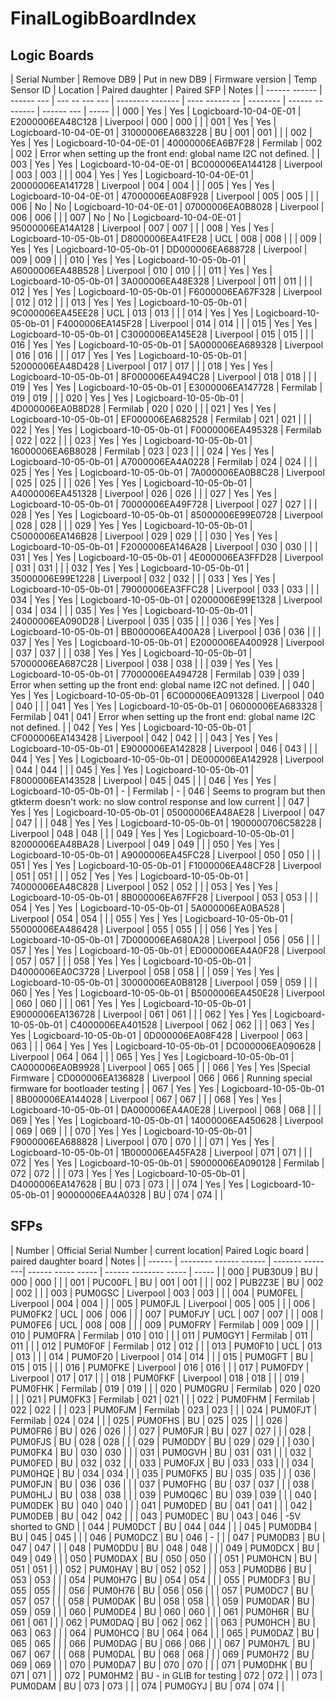 # FinalLogibBoardIndex
## Logic Boards


| Serial Number | Remove DB9 | Put in new DB9 | Firmware version | Temp Sensor ID | Location | Paired daughter | Paired SFP | Notes |
| ------ ------ | ------ --- | --- -- --- --- | -------- ------- | ---- ------ -- | -------- | ------ -------- | ------ --- | ----- |
| 000 | Yes | Yes | Logicboard-10-04-0E-01 | E2000006EA48C128 | Liverpool | 000 | 000 | |
| 001 | Yes | Yes | Logicboard-10-04-0E-01 | 31000006EA683228 | BU | 001 | 001 | |
| 002 | Yes | Yes | Logicboard-10-04-0E-01 | 40000006EA6B7F28 | Fermilab | 002 | 002 | Error when setting up the front end: global name I2C not defined. |
| 003 | Yes | Yes | Logicboard-10-04-0E-01 | BC000006EA144128 | Liverpool | 003 | 003 | |
| 004 | Yes | Yes | Logicboard-10-04-0E-01 | 20000006EA141728 | Liverpool | 004 | 004 | |
| 005 | Yes | Yes | Logicboard-10-04-0E-01 | 47000006EA08F928 | Liverpool | 005 | 005 | |
| 006 | No | No | Logicboard-10-04-0E-01 | 07000006EA0B8028 | Liverpool | 006 | 006 | |
| 007 | No | No | Logicboard-10-04-0E-01 | 95000006EA14A128 | Liverpool | 007 | 007 | |
| 008 | Yes | Yes | Logicboard-10-05-0b-01 | D8000006EA41FE28 | UCL | 008 | 008 | |
| 009 | Yes | Yes | Logicboard-10-05-0b-01 | DD000006EA688728 | Liverpool | 009 | 009 | |
| 010 | Yes | Yes | Logicboard-10-05-0b-01 | A6000006EA48B528 | Liverpool | 010 | 010 | |
| 011 | Yes | Yes | Logicboard-10-05-0b-01 | 3A000006EA48E328 | Liverpool | 011 | 011 | |
| 012 | Yes | Yes | Logicboard-10-05-0b-01 | F6000006EA67F328 | Liverpool | 012 | 012 | |
| 013 | Yes | Yes | Logicboard-10-05-0b-01 | 9C000006EA45EE28 | UCL | 013 | 013 | |
| 014 | Yes | Yes | Logicboard-10-05-0b-01 | F4000006EA145F28 | Liverpool | 014 | 014 | |
| 015 | Yes | Yes | Logicboard-10-05-0b-01 | C3000006EA145E28 | Liverpool | 015 | 015 | |
| 016 | Yes | Yes | Logicboard-10-05-0b-01 | 5A000006EA689328 | Liverpool | 016 | 016 | |
| 017 | Yes | Yes | Logicboard-10-05-0b-01 | 52000006EA48D428 | Liverpool | 017 | 017 | |
| 018 | Yes | Yes | Logicboard-10-05-0b-01 | 8F000006EA494C28 | Liverpool | 018 | 018 | |
| 019 | Yes | Yes | Logicboard-10-05-0b-01 | E3000006EA147728 | Fermilab | 019 | 019 | |
| 020 | Yes | Yes | Logicboard-10-05-0b-01 | 4D000006EA0B8D28 | Fermilab | 020 | 020 | |
| 021 | Yes | Yes | Logicboard-10-05-0b-01 | EF000006EA682528 | Fermilab | 021 | 021 | |
| 022 | Yes | Yes | Logicboard-10-05-0b-01 | F0000006EA495328 | Fermilab | 022 | 022 | |
| 023 | Yes | Yes | Logicboard-10-05-0b-01 | 16000006EA6B8028 | Fermilab | 023 | 023 | |
| 024 | Yes | Yes | Logicboard-10-05-0b-01 | A7000006EA4A0228 | Fermilab | 024 | 024 | |
| 025 | Yes | Yes | Logicboard-10-05-0b-01 | 7A000006EA0B8C28 | Liverpool | 025 | 025 | |
| 026 | Yes | Yes | Logicboard-10-05-0b-01 | A4000006EA451328 | Liverpool | 026 | 026 | |
| 027 | Yes | Yes | Logicboard-10-05-0b-01 | 70000006EA49F728 | Liverpool | 027 | 027 | |
| 028 | Yes | Yes | Logicboard-10-05-0b-01 | 85000006E99E0728 | Liverpool | 028 | 028 | |
| 029 | Yes | Yes | Logicboard-10-05-0b-01 | C5000006EA146B28 | Liverpool | 029 | 029 | |
| 030 | Yes | Yes | Logicboard-10-05-0b-01 | F2000006EA146A28 | Liverpool | 030 | 030 | |
| 031 | Yes | Yes | Logicboard-10-05-0b-01 | 4E000006EA3FFD28 | Liverpool | 031 | 031 | |
| 032 | Yes | Yes | Logicboard-10-05-0b-01 | 35000006E99E1228 | Liverpool | 032 | 032 | |
| 033 | Yes | Yes | Logicboard-10-05-0b-01 | 79000006EA3FFC28 | Liverpool | 033 | 033 | |
| 034 | Yes | Yes | Logicboard-10-05-0b-01 | 02000006E99E1328 | Liverpool | 034 | 034 | |
| 035 | Yes | Yes | Logicboard-10-05-0b-01 | 24000006EA090D28 | Liverpool | 035 | 035 | |
| 036 | Yes | Yes | Logicboard-10-05-0b-01 | BB000006EA400A28 | Liverpool | 036 | 036 | |
| 037 | Yes | Yes | Logicboard-10-05-0b-01 | E2000006EA400928 | Liverpool | 037 | 037 | |
| 038 | Yes | Yes | Logicboard-10-05-0b-01 | 57000006EA687C28 | Liverpool | 038 | 038 | |
| 039 | Yes | Yes | Logicboard-10-05-0b-01 | 77000006EA494728 | Fermilab | 039 | 039 | Error when setting up the front end: global name I2C not defined. |
| 040 | Yes | Yes | Logicboard-10-05-0b-01 | 6C000006EA091328 | Liverpool | 040 | 040 | |
| 041 | Yes | Yes | Logicboard-10-05-0b-01 | 06000006EA683328 | Fermilab | 041 | 041 | Error when setting up the front end: global name I2C not defined. |
| 042 | Yes | Yes | Logicboard-10-05-0b-01 | CF000006EA143428 | Liverpool | 042 | 042 | |
| 043 | Yes | Yes | Logicboard-10-05-0b-01 | E9000006EA142828 | Liverpool | 046 | 043 | |
| 044 | Yes | Yes | Logicboard-10-05-0b-01 | DE000006EA142928 | Liverpool | 044 | 044 | |
| 045 | Yes | Yes | Logicboard-10-05-0b-01 | F8000006EA143528 | Liverpool | 045 | 045 | |
| 046 | Yes | Yes | Logicboard-10-05-0b-01 | - | Fermilab | - | 046 | Seems to program but then gtkterm doesn't work: no slow control response and low current |
| 047 | Yes | Yes | Logicboard-10-05-0b-01 | 05000006EA48AE28 | Liverpool | 047 | 047 | |
| 048 | Yes | Yes | Logicboard-10-05-0b-01 | 1900000706C58228 | Liverpool | 048 | 048 | |
| 049 | Yes | Yes | Logicboard-10-05-0b-01 | 82000006EA48BA28 | Liverpool | 049 | 049 | |
| 050 | Yes | Yes | Logicboard-10-05-0b-01 | A9000006EA45FC28 | Liverpool | 050 | 050 | |
| 051 | Yes | Yes | Logicboard-10-05-0b-01 | F1000006EA48CF28 | Liverpool | 051 | 051 | |
| 052 | Yes | Yes | Logicboard-10-05-0b-01 | 74000006EA48C828 | Liverpool | 052 | 052 | |
| 053 | Yes | Yes | Logicboard-10-05-0b-01 | 8B000006EA67FF28 | Liverpool | 053 | 053 | |
| 054 | Yes | Yes | Logicboard-10-05-0b-01 | 5A000006EA0BA528 | Liverpool | 054 | 054 | |
| 055 | Yes | Yes | Logicboard-10-05-0b-01 | 55000006EA486428 | Liverpool | 055 | 055 | |
| 056 | Yes | Yes | Logicboard-10-05-0b-01 | 7D000006EA680A28 | Liverpool | 056 | 056 | |
| 057 | Yes | Yes | Logicboard-10-05-0b-01 | ED000006EA4A0F28 | Liverpool | 057 | 057 | |
| 058 | Yes | Yes | Logicboard-10-05-0b-01 | D4000006EA0C3728 | Liverpool | 058 | 058 | |
| 059 | Yes | Yes | Logicboard-10-05-0b-01 | 30000006EA0B8128 | Liverpool | 059 | 059 | |
| 060 | Yes | Yes | Logicboard-10-05-0b-01 | B5000006EA450E28 | Liverpool | 060 | 060 | |
| 061 | Yes | Yes | Logicboard-10-05-0b-01 | E9000006EA136728 | Liverpool | 061 | 061 | |
| 062 | Yes | Yes | Logicboard-10-05-0b-01 | C4000006EA401528 | Liverpool | 062 | 062 | |
| 063 | Yes | Yes | Logicboard-10-05-0b-01 | 0D000006EA08F428 | Liverpool | 063 | 063 | |
| 064 | Yes | Yes | Logicboard-10-05-0b-01 | DC000006EA090628 | Liverpool | 064 | 064 | |
| 065 | Yes | Yes | Logicboard-10-05-0b-01 | CA000006EA0B9928 | Liverpool | 065 | 065 | |
| 066 | Yes | Yes |Special Firmware | CD000006EA136828 | Liverpool | 066 | 066 | Running special firmware for bootloader testing |
| 067 | Yes | Yes | Logicboard-10-05-0b-01 | 8B000006EA144028 | Liverpool | 067 | 067 | |
| 068 | Yes | Yes | Logicboard-10-05-0b-01 | DA000006EA4A0E28 | Liverpool | 068 | 068 | |
| 069 | Yes | Yes | Logicboard-10-05-0b-01 | 14000006EA450628 | Liverpool | 069 | 069 | |
| 070 | Yes | Yes | Logicboard-10-05-0b-01 | F9000006EA688828 | Liverpool | 070 | 070 | |
| 071 | Yes | Yes | Logicboard-10-05-0b-01 | 1B000006EA45FA28 | Liverpool | 071 | 071 | |
| 072 | Yes | Yes | Logicboard-10-05-0b-01 | 59000006EA090128 | Fermilab | 072 | 072 | |
| 073 | Yes | Yes | Logicboard-10-05-0b-01 | D4000006EA147628 | BU | 073 | 073 | |
| 074 | Yes | Yes | Logicboard-10-05-0b-01 | 90000006EA4A0328 | BU | 074 | 074 |  |

## SFPs

| Number | Official Serial Number | current location| Paired Logic board | paired daughter board | Notes |
| ------ | -------- ------ ------ | ------- --------| ------ ----- ----- | ------ -------- ----- | ----- |
| 000 | PUB30U9 | BU | 000 | 000 | |
| 001 | PUC00FL | BU | 001 | 001 | |
| 002 | PUB2Z3E | BU | 002 | 002 | |
| 003 | PUM0GSC | Liverpool | 003 | 003 | |
| 004 | PUM0FEL | Liverpool | 004 | 004 | |
| 005 | PUM0FJL | Liverpool | 005 | 005 | |
| 006 | PUM0FK2 | UCL | 006 | 006 | |
| 007 | PUM0FJY | UCL | 007 | 007 | |
| 008 | PUM0FE6 | UCL | 008 | 008 | |
| 009 | PUM0FRY | Fermilab | 009 | 009 | |
| 010 | PUM0FRA | Fermilab | 010 | 010 | |
| 011 | PUM0GY1 | Fermilab | 011 | 011 | |
| 012 | PUM0F0F | Fermilab | 012 | 012 | |
| 013 | PUM0F10 | UCL | 013 | 013 | |
| 014 | PUM0F20 | Liverpool | 014 | 014 | |
| 015 | PUM0GFT | BU | 015 | 015 | |
| 016 | PUM0FKE | Liverpool | 016 | 016 | |
| 017 | PUM0FDY | Liverpool | 017 | 017 | |
| 018 | PUM0FKF | Liverpool | 018 | 018 | |
| 019 | PUM0FHK | Fermilab | 019 | 019 | |
| 020 | PUM0GRU | Fermilab | 020 | 020 | |
| 021 | PUM0FK3 | Fermilab | 021 | 021 | |
| 022 | PUM0FHM | Fermilab | 022 | 022 | |
| 023 | PUM0FJM | Fermilab | 023 | 023 | |
| 024 | PUM0FJT | Fermilab | 024 | 024 | |
| 025 | PUM0FHS | BU | 025 | 025 | |
| 026 | PUM0FR6 | BU | 026 | 026 | |
| 027 | PUM0FJR | BU | 027 | 027 | |
| 028 | PUM0FJS | BU | 028 | 028 | |
| 029 | PUM0DDY | BU | 029 | 029 | |
| 030 | PUM0FK4 | BU | 030 | 030 | |
| 031 | PUM0GVH | BU | 031 | 031 | |
| 032 | PUM0FED | BU | 032 | 032 | |
| 033 | PUM0FJX | BU | 033 | 033 | |
| 034 | PUM0HQE | BU | 034 | 034 | |
| 035 | PUM0FK5 | BU | 035 | 035 | |
| 036 | PUM0FJN | BU | 036 | 036 | |
| 037 | PUM0FHG | BU | 037 | 037 | |
| 038 | PUM0HLJ | BU | 038 | 038 | |
| 039 | PUM0Q6C | BU | 039 | 039 | |
| 040 | PUM0DEK | BU | 040 | 040 | |
| 041 | PUM0DED | BU | 041 | 041 | |
| 042 | PUM0DEB | BU | 042 | 042 | |
| 043 | PUM0DEC | BU | 043 | 046 | -5V shorted to GND |
| 044 | PUM0DCT | BU | 044 | 044 | |
| 045 | PUM0DB4 | BU | 045 | 045 | |
| 046 | PUM0DCZ | BU | 046 | - | |
| 047 | PUM0DB3 | BU | 047 | 047 | |
| 048 | PUM0DDU | BU | 048 | 048 | |
| 049 | PUM0DCX | BU | 049 | 049 | |
| 050 | PUM0DAX | BU | 050 | 050 | |
| 051 | PUM0HCN | BU | 051 | 051 | |
| 052 | PUM0HAV | BU | 052 | 052 | |
| 053 | PUM0DB6 | BU | 053 | 053 | |
| 054 | PUM0H7G | BU | 054 | 054 | |
| 055 | PUM0DF3 | BU | 055 | 055 | |
| 056 | PUM0H76 | BU | 056 | 056 | |
| 057 | PUM0DC7 | BU | 057 | 057 | |
| 058 | PUM0DAK | BU | 058 | 058 | |
| 059 | PUM0DAR | BU | 059 | 059 | |
| 060 | PUM0DE4 | BU | 060 | 060 | |
| 061 | PUM0H6R | BU | 061 | 061 | |
| 062 | PUM0DAQ | BU | 062 | 062 | |
| 063 | PUM0HCH | BU | 063 | 063 | |
| 064 | PUM0HCQ | BU | 064 | 064 | |
| 065 | PUM0DAZ | BU | 065 | 065 | |
| 066 | PUM0DAG | BU | 066 | 066 | |
| 067 | PUM0H7L | BU | 067 | 067 | |
| 068 | PUM0DAL | BU | 068 | 068 | |
| 069 | PUM0H72 | BU | 069 | 069 | |
| 070 | PUM0DA7 | BU | 070 | 070 | |
| 071 | PUM0DHK | BU | 071 | 071 | |
| 072 | PUM0HM2 | BU - in GLIB for testing | 072 | 072 | |
| 073 | PUM0DAM | BU | 073 | 073 | |
| 074 | PUM0GYJ | BU | 074 | 074 | |
